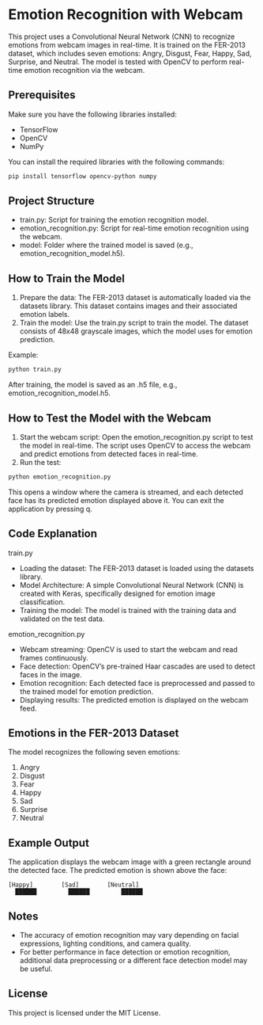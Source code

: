 # Emotion Recognition with Webcam

This project uses a Convolutional Neural Network (CNN) to recognize emotions from webcam images in real-time. It is trained on the FER-2013 dataset, which includes seven emotions: Angry, Disgust, Fear, Happy, Sad, Surprise, and Neutral. The model is tested with OpenCV to perform real-time emotion recognition via the webcam.

## Prerequisites

Make sure you have the following libraries installed:

- TensorFlow
- OpenCV
- NumPy

You can install the required libraries with the following commands:

```bash
pip install tensorflow opencv-python numpy
```

## Project Structure
- train.py: Script for training the emotion recognition model.
- emotion_recognition.py: Script for real-time emotion recognition using the webcam.
- model: Folder where the trained model is saved (e.g., emotion_recognition_model.h5).

## How to Train the Model
1. Prepare the data: The FER-2013 dataset is automatically loaded via the datasets library. This dataset contains images and their associated emotion labels.
2. Train the model: Use the train.py script to train the model. The dataset consists of 48x48 grayscale images, which the model uses for emotion prediction.

Example:
```bash
python train.py
```

After training, the model is saved as an .h5 file, e.g., emotion_recognition_model.h5.

## How to Test the Model with the Webcam
1. Start the webcam script: Open the emotion_recognition.py script to test the model in real-time. The script uses OpenCV to access the webcam and predict emotions from detected faces in real-time.
2. Run the test:
```bash
python emotion_recognition.py
```
This opens a window where the camera is streamed, and each detected face has its predicted emotion displayed above it. You can exit the application by pressing q.

## Code Explanation

train.py
- Loading the dataset: The FER-2013 dataset is loaded using the datasets library.
- Model Architecture: A simple Convolutional Neural Network (CNN) is created with Keras, specifically designed for emotion image classification.
- Training the model: The model is trained with the training data and validated on the test data.

emotion_recognition.py
- Webcam streaming: OpenCV is used to start the webcam and read frames continuously.
- Face detection: OpenCV’s pre-trained Haar cascades are used to detect faces in the image.
- Emotion recognition: Each detected face is preprocessed and passed to the trained model for emotion prediction.
- Displaying results: The predicted emotion is displayed on the webcam feed.

## Emotions in the FER-2013 Dataset

The model recognizes the following seven emotions:
1. Angry
2. Disgust
3. Fear
4. Happy
5. Sad
6. Surprise
7. Neutral

## Example Output

The application displays the webcam image with a green rectangle around the detected face. The predicted emotion is shown above the face:
```
[Happy]        [Sad]        [Neutral]
  ██████         ██████         ██████
```

## Notes
- The accuracy of emotion recognition may vary depending on facial expressions, lighting conditions, and camera quality.
- For better performance in face detection or emotion recognition, additional data preprocessing or a different face detection model may be useful.

## License
This project is licensed under the MIT License.
